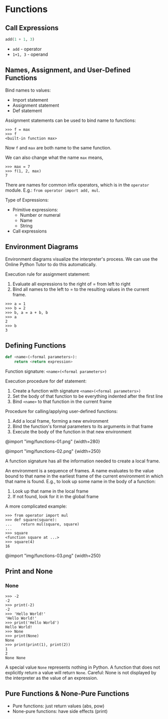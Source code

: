 # Functions

## Call Expressions

```python
add(1 + 1, 3)
```

- `add` - operator
- `1+1, 3` - operand

## Names, Assignment, and User-Defined Functions

Bind names to values:

- Import statement
- Assignment statement
- Def statement

Assignment statements can be used to bind name to functions:

```shell
>>> f = max
>>> f
<built-in function max>
```

Now `f` and `max` are both name to the same function.

We can also change what the name `max` means,

```shell
>>> max = 7
>>> f(1, 2, max)
7
```

There are names for common infix operators, which is in the `operator` module.
E.g.: `from operator import add, mul`.

Type of Expressions:

- Primitive expressions:
  - Number or numeral
  - Name
  - String
- Call expressions

## Environment Diagrams

Environment diagrams visualize the interpreter's process.
We can use the Online Python Tutor to do this automatically.

Execution rule for assignment statement:

1. Evaluate all expressions to the right of = from left to right
2. Bind all names to the left to = to the resulting values in the current frame.

```shell
>>> a = 1
>>> b = 2
>>> b, a = a + b, b
>>> a
2
>>> b
3
```

## Defining Functions

```python
def <name>(<formal parameters>):
    return <return expression>
```

Function signature: `<name>(<formal parameters>)`

Execution procedure for def statement:

1. Create a function with signature `<name>(<formal parameters>)`
2. Set the body of that function to be everything indented after the first line
3. Bind `<name>` to that function in the current frame

Procedure for calling/applying user-defined functions:

1. Add a local frame, forming a new environment
2. Bind the function's formal parameters to its arguments in that frame
3. Execute the body of the function in that new environment

@import "img/functions-01.png" {width=280}

@import "img/functions-02.png" {width=250}

A function signature has all the information needed to create a local frame.

An environment is a sequence of frames.
A name evaluates to the value bound to that name in the earliest frame of the current environment in which that name is found.
E.g., to look up some name in the body of a function:

1. Look up that name in the local frame
2. If not found, look for it in the global frame

A more complicated example:

```shell
>>> from operator import mul
>>> def square(square):
...    return mul(square, square)
...
>>> square
<function square at ...>
>>> square(4)
16
```

@import "img/functions-03.png" {width=250}

## Print and None

### None

```shell
>>> -2
-2
>>> print(-2)
-2
>>> 'Hello World!'
'Hello World!'
>>> print('Hello World')
Hello World!
>>> None
>>> print(None)
None
>>> print(print(1), print(2))
1
2
None None
```

A special value `None` represents nothing in Python.
A function that does not explicitly return a value will return `None`.
Careful: None is not displayed by the interpreter as the value of an expression.

## Pure Functions & None-Pure Functions

- Pure functions: just return values (abs, pow)
- None-pure functions: have side effects (print)
